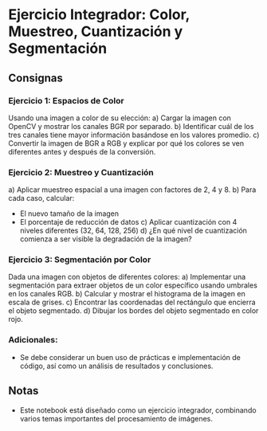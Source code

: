 # Ejercicio Integrador: Color, Muestreo, Cuantización y Segmentación

## Consignas 
### Ejercicio 1: Espacios de Color
Usando una imagen a color de su elección:
a) Cargar la imagen con OpenCV y mostrar los canales BGR por separado. 
b) Identificar cuál de los tres canales tiene mayor información basándose en los valores promedio. 
c) Convertir la imagen de BGR a RGB y explicar por qué los colores se ven diferentes antes y después de la conversión.

### Ejercicio 2: Muestreo y Cuantización
a) Aplicar muestreo espacial a una imagen con factores de 2, 4 y 8. 
b) Para cada caso, calcular:
* El nuevo tamaño de la imagen
* El porcentaje de reducción de datos 
c) Aplicar cuantización con 4 niveles diferentes (32, 64, 128, 256) 
d) ¿En qué nivel de cuantización comienza a ser visible la degradación de la imagen?

### Ejercicio 3: Segmentación por Color
Dada una imagen con objetos de diferentes colores:
a) Implementar una segmentación para extraer objetos de un color específico usando umbrales en los canales RGB. 
b) Calcular y mostrar el histograma de la imagen en escala de grises. 
c) Encontrar las coordenadas del rectángulo que encierra el objeto segmentado. 
d) Dibujar los bordes del objeto segmentado en color rojo.

### Adicionales:
* Se debe considerar un buen uso de prácticas e implementación de código, así como un análisis de resultados y conclusiones.

## Notas
* Este notebook está diseñado como un ejercicio integrador, combinando varios temas importantes del procesamiento de imágenes.
